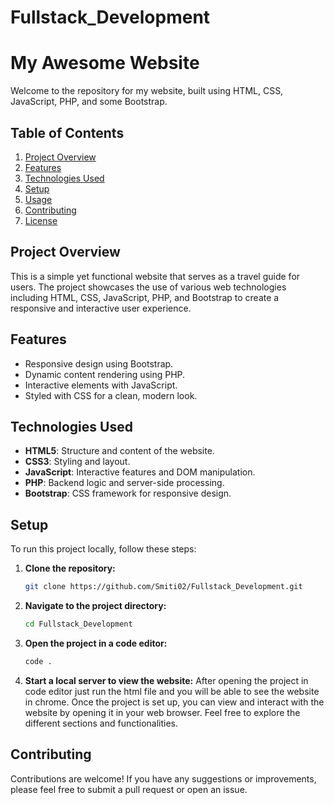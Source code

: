 # Fullstack_Development
# My Awesome Website

Welcome to the repository for my website, built using HTML, CSS, JavaScript, PHP, and some Bootstrap.

## Table of Contents
1. [Project Overview](#project-overview)
2. [Features](#features)
3. [Technologies Used](#technologies-used)
4. [Setup](#setup)
5. [Usage](#usage)
6. [Contributing](#contributing)
7. [License](#license)

## Project Overview
This is a simple yet functional website that serves as a travel guide for users. The project showcases the use of various web technologies including HTML, CSS, JavaScript, PHP, and Bootstrap to create a responsive and interactive user experience.

## Features
- Responsive design using Bootstrap.
- Dynamic content rendering using PHP.
- Interactive elements with JavaScript.
- Styled with CSS for a clean, modern look.

## Technologies Used
- **HTML5**: Structure and content of the website.
- **CSS3**: Styling and layout.
- **JavaScript**: Interactive features and DOM manipulation.
- **PHP**: Backend logic and server-side processing.
- **Bootstrap**: CSS framework for responsive design.

## Setup
To run this project locally, follow these steps:

1. **Clone the repository:**
   ```bash
   git clone https://github.com/Smiti02/Fullstack_Development.git
   ```
2. **Navigate to the project directory:**
   ```bash
   cd Fullstack_Development
   ```
3. **Open the project in a code editor:**
   ```bash
   code .
   ```
4. **Start a local server to view the website:**
   After opening the project in code editor just run the html file and you will be able to see the website in chrome.
Once the project is set up, you can view and interact with the website by opening it in your web browser. Feel free to explore the different sections and functionalities.

## Contributing
Contributions are welcome! If you have any suggestions or improvements, please feel free to submit a pull request or open an issue.
